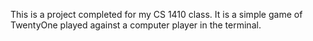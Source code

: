 This is a project completed for my CS 1410 class. It is a simple game of TwentyOne played against a computer player in the terminal. 
